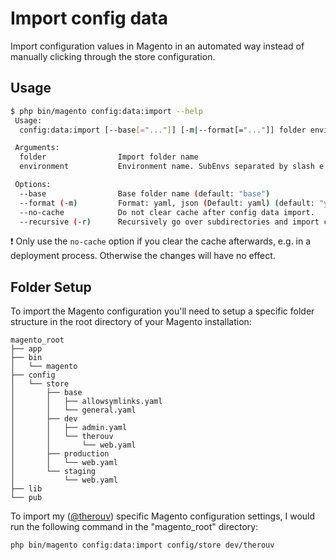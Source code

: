 # Import config data

Import configuration values in Magento in an automated way instead of manually clicking through the store configuration.


## Usage

```bash
$ php bin/magento config:data:import --help
 Usage:
  config:data:import [--base[="..."]] [-m|--format[="..."]] folder environment

 Arguments:
  folder                Import folder name
  environment           Environment name. SubEnvs separated by slash e.g.: development/osx/developer01

 Options:
  --base                Base folder name (default: "base")
  --format (-m)         Format: yaml, json (Default: yaml) (default: "yaml")
  --no-cache            Do not clear cache after config data import.
  --recursive (-r)      Recursively go over subdirectories and import configs.
```

:exclamation: Only use the `no-cache` option if you clear the cache afterwards, e.g. in a deployment process. Otherwise the changes will have no effect.


## Folder Setup

To import the Magento configuration you'll need to setup a specific folder structure in the root directory of your Magento installation:

```
magento_root
├── app
├── bin
│   └── magento
├── config
│   └── store
│       ├── base
│       │   ├── allowsymlinks.yaml
│       │   └── general.yaml
│       ├── dev
│       │   ├── admin.yaml
│       │   └── therouv
│       │       └── web.yaml
│       ├── production
│       │   └── web.yaml
│       └── staging
│           └── web.yaml
├── lib
└── pub
```

To import my ([@therouv](https://github.com/therouv)) specific Magento configuration settings,
I would run the following command in the "magento_root" directory:

```bash
php bin/magento config:data:import config/store dev/therouv
```
